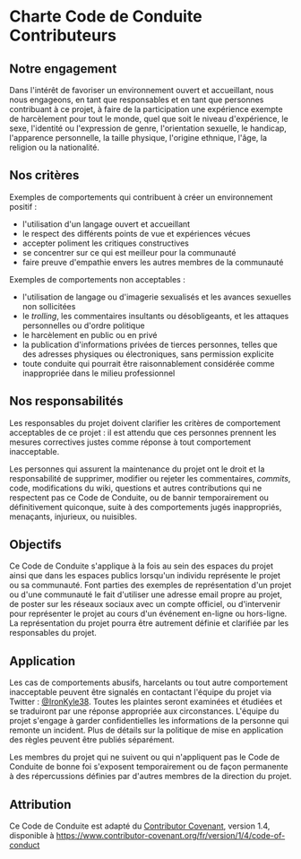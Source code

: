 
# Charte Code de Conduite Contributeurs

## Notre engagement

Dans l'intérêt de favoriser un environnement ouvert et accueillant, nous nous
engageons, en tant que responsables et en tant que personnes contribuant à ce
projet, à faire de la participation une expérience exempte de harcèlement pour
tout le monde, quel que soit le niveau d'expérience, le sexe, l'identité ou
l'expression de genre, l'orientation sexuelle, le handicap, l'apparence
personnelle, la taille physique, l'origine ethnique, l'âge, la religion ou la
nationalité.

## Nos critères

Exemples de comportements qui contribuent à créer un environnement positif :

* l'utilisation d'un langage ouvert et accueillant
* le respect des différents points de vue et expériences vécues
* accepter poliment les critiques constructives
* se concentrer sur ce qui est meilleur pour la communauté
* faire preuve d'empathie envers les autres membres de la communauté

Exemples de comportements non acceptables :

* l'utilisation de langage ou d'imagerie sexualisés et les avances sexuelles non
  sollicitées
* le _trolling_, les commentaires insultants ou désobligeants, et les attaques
  personnelles ou d'ordre politique
* le harcèlement en public ou en privé
* la publication d'informations privées de tierces personnes, telles que des
  adresses physiques ou électroniques, sans permission explicite
* toute conduite qui pourrait être raisonnablement considérée comme inappropriée
  dans le milieu professionnel

## Nos responsabilités

Les responsables du projet doivent clarifier les critères de comportement
acceptables de ce projet : il est attendu que ces personnes prennent les
mesures correctives justes comme réponse à tout comportement inacceptable.

Les personnes qui assurent la maintenance du projet ont le droit et la
responsabilité de supprimer, modifier ou rejeter les commentaires, _commits_,
code, modifications du wiki, questions et autres contributions qui ne respectent
pas ce Code de Conduite, ou de bannir temporairement ou définitivement
quiconque, suite à des comportements jugés inappropriés, menaçants, injurieux,
ou nuisibles.

## Objectifs

Ce Code de Conduite s'applique à la fois au sein des espaces du projet ainsi que
dans les espaces publics lorsqu'un individu représente le projet ou sa
communauté. Font parties des exemples de représentation d'un projet ou d'une
communauté le fait d'utiliser une adresse email propre au projet, de poster sur
les réseaux sociaux avec un compte officiel, ou d'intervenir pour représenter le
projet au cours d'un événement en-ligne ou hors-ligne. La représentation du
projet pourra être autrement définie et clarifiée par les responsables du
projet.

## Application

Les cas de comportements abusifs, harcelants ou tout autre comportement
inacceptable peuvent être signalés en contactant l'équipe du projet via Twitter : 
[@IronKyle38](https://twitter.com/IronKyle38). Toutes les plaintes seront examinées et étudiées
et se traduiront par une réponse appropriée aux
circonstances. L'équipe du projet s'engage à garder confidentielles les
informations de la personne qui remonte un incident. Plus de détails sur
la politique de mise en application des règles peuvent être publiés séparément.

Les membres du projet qui ne suivent ou qui n'appliquent pas le Code de
Conduite de bonne foi s'exposent temporairement ou de façon permanente à des
répercussions définies par d'autres membres de la direction du projet.

## Attribution

Ce Code de Conduite est adapté du
[Contributor Covenant](https://www.contributor-covenant.org), version 1.4,
disponible à
<https://www.contributor-covenant.org/fr/version/1/4/code-of-conduct>

